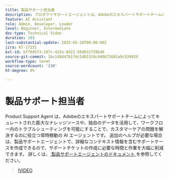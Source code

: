 ```yaml
---
title: 製品サポート担当者
description: プロダクトサポートエージェントは、Adobeのエキスパートサポートチームによってキュレートされた膨大な数のナレッジソースを活用して、問題の解決を支援します。 追加のヘルプが必要な場合、製品サポートエージェントは、詳細なコンテキスト情報を含むサポートケースを作成できるようになりました。
feature: AI Assistant
role: Admin, Developer, Leader
level: Beginner, Intermediate
doc-type: Technical Video
duration: 193
last-substantial-update: 2025-05-28T00:00:00Z
jira: KT-17231
exl-id: bff0d5f3-197c-422e-8d21-56d631729b46
source-git-commit: 1bc148d47b17dc5d02319c440b72681a9c530919
workflow-type: tm+mt
source-wordcount: '130'
ht-degree: 0%

---
```


# 製品サポート担当者

Product Support Agent は、Adobeのエキスパートサポートチームによってキュレートされた膨大なナレッジソースや、独自のデータを活用して、ワークフロー内のトラブルシューティングを可能にすることで、カスタマーケアの問題を解決するのに役立つ常時稼動の AI エージェントです。 追加のヘルプが必要な場合は、製品サポートエージェントで、詳細なコンテキスト情報を含むサポートケースを作成できるので、サポートチケットの作成に必要な時間と作業を大幅に削減できます。 詳しくは、[ 製品サポートエージェントのドキュメント ](https://experienceleague.adobe.com/ja/docs/experience-platform/ai-assistant/new-features/customer-support) を参照してください。

>[!VIDEO](https://video.tv.adobe.com/v/3443183/?learn=on&enablevpops)
